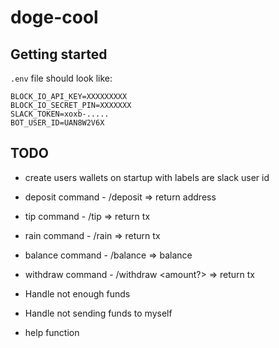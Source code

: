 # doge-cool

## Getting started

`.env` file should look like:

```
BLOCK_IO_API_KEY=XXXXXXXXX
BLOCK_IO_SECRET_PIN=XXXXXXX
SLACK_TOKEN=xoxb-.....
BOT_USER_ID=UAN8W2V6X
```

## TODO

* create users wallets on startup with labels are slack user id
* deposit command - /deposit => return address
* tip command - /tip <username> <amount> => return tx
* rain command - /rain <amount> => return tx
* balance command - /balance => balance
* withdraw command - /withdraw <adress> <amount?> => return tx

* Handle not enough funds
* Handle not sending funds to myself
* help function
